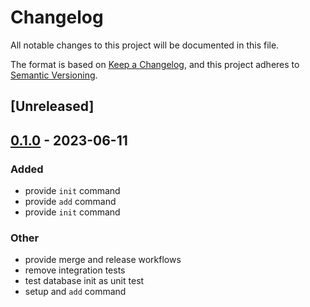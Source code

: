 # Changelog
All notable changes to this project will be documented in this file.

The format is based on [Keep a Changelog](https://keepachangelog.com/en/1.0.0/),
and this project adheres to [Semantic Versioning](https://semver.org/spec/v2.0.0.html).

## [Unreleased]

## [0.1.0](https://github.com/jacderida/books-db/releases/tag/v0.1.0) - 2023-06-11

### Added
- provide `init` command
- provide `add` command
- provide `init` command

### Other
- provide merge and release workflows
- remove integration tests
- test database init as unit test
- setup and `add` command
